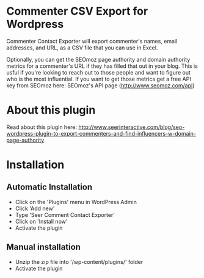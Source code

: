 Commenter CSV Export for Wordpress
==================================

Commenter Contact Exporter will export commenter's names, email addresses, and URL, as a CSV file that you can use in Excel.

Optionally, you can get the SEOmoz page authority and domain authority metrics for a commenter's URL if they has filled that out in your blog. This is usful if you're looking to reach out to those people and want to figure out who is the most influential. If you want to get those metrics get a free API key from SEOmoz here: SEOmoz's API page (http://www.seomoz.com/api)

About this plugin
=================

Read about this plugin here: 
http://www.seerinteractive.com/blog/seo-wordpress-plugin-to-export-commenters-and-find-influencers-w-domain-page-authority

Installation
============

Automatic Installation
----------------------

- Click on the 'Plugins' menu in WordPress Admin
- Click 'Add new'
- Type 'Seer Comment Contact Exporter'
- Click on 'Install now'
- Activate the plugin

Manual installation
-------------------

- Unzip the zip file into '/wp-content/plugins/' folder
- Activate the plugin

